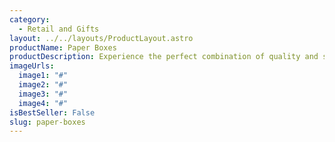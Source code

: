 ```yaml
---
category:
  - Retail and Gifts
layout: ../../layouts/ProductLayout.astro
productName: Paper Boxes
productDescription: Experience the perfect combination of quality and sustainability with our Paper Boxes! Designed to keep your food fresh and safe, it's the ideal choice for eco-conscious food lovers.
imageUrls:
  image1: "#"
  image2: "#"
  image3: "#"
  image4: "#"
isBestSeller: False
slug: paper-boxes
---
```


